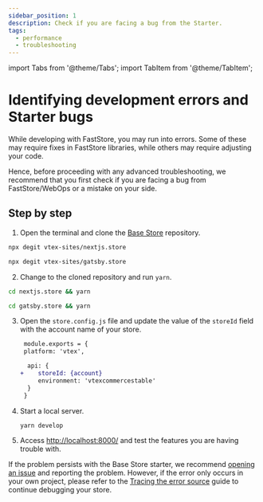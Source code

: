 ```yaml
---
sidebar_position: 1
description: Check if you are facing a bug from the Starter.
tags:
  - performance
  - troubleshooting
---
```


import Tabs from '@theme/Tabs';
import TabItem from '@theme/TabItem';

# Identifying development errors and Starter bugs

While developing with FastStore, you may run into errors. Some of these may require fixes in FastStore libraries, while others may require adjusting your code.

Hence, before proceeding with any advanced troubleshooting, we recommend that you first check if you are facing a bug from FastStore/WebOps or a mistake on your side.

## Step by step

1. Open the terminal and clone the [Base Store](/starters/base) repository.

<Tabs groupId="chosen-framework">
  <TabItem value="nextjs" label="Next.js" default>

```sh
npx degit vtex-sites/nextjs.store
```

  </TabItem>
  <TabItem value="gatsby" label="Gatsby">

```sh
npx degit vtex-sites/gatsby.store
```

  </TabItem>
</Tabs>

2. Change to the cloned repository and run `yarn`.

<Tabs groupId="chosen-framework">
  <TabItem value="nextjs" label="Next.js" default>

```sh
cd nextjs.store && yarn
```

  </TabItem>
  <TabItem value="gatsby" label="Gatsby">

```sh
cd gatsby.store && yarn
```

  </TabItem>
</Tabs>

3. Open the `store.config.js` file and update the value of the `storeId` field with the account name of your store.

   ```diff
    module.exports = {
    platform: 'vtex',

     api: {
   +    storeId: {account}
        environment: 'vtexcommercestable'
     }
    }
   ```

4. Start a local server.
   ```
   yarn develop
   ```
5. Access [http://localhost:8000/](http://localhost:8000/) and test the features you are having trouble with.

If the problem persists with the Base Store starter, we recommend [opening an issue](https://github.com/vtex/faststore/issues/new/choose) and reporting the problem. However, if the error only occurs in your own project, please refer to the [Tracing the error source](/how-to-guides/troubleshooting/tracing-the-error-source) guide to continue debugging your store.
